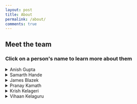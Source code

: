 ```yaml
---
layout: post
title: About
permalink: /about/
comments: true
---
```


## Meet the team
### Click on a person's name to learn more about them

<details>
<summary>Anish Gupta</summary>
<div markdown="1">

<!-- ANISH -->
## As a Conversation Starter

Here are some places I have lived.

<comment>
Flags are from Wikipedia images
</comment>

<style>
    /* Style looks pretty compact, 
       - grid-container and grid-item are referenced the code 
    */
    .grid-container {
        display: grid;
        grid-template-columns: repeat(auto-fill, minmax(150px, 1fr)); /* Dynamic columns */
        gap: 10px;
    }
    .grid-item {
        text-align: center;
    }
    .grid-item img {
        width: 100%;
        height: 100px; /* Fixed height for uniformity */
        object-fit: contain; /* Ensure the image fits within the fixed height */
    }
    .grid-item p {
        margin: 5px 0; /* Add some margin for spacing */
    }

    .image-gallery {
        display: flex;
        flex-wrap: nowrap;
        overflow-x: auto;
        gap: 10px;
        }

    .image-gallery img {
        max-height: 150px;
        object-fit: cover;
        border-radius: 5px;
    }
</style>

<!-- This grid_container class is used by CSS styling and the id is used by JavaScript connection -->
<div class="grid-container" id="grid_container1">
    <!-- content will be added here by JavaScript -->
</div>

<script>
    // 1. Make a connection to the HTML container defined in the HTML div
    var container = document.getElementById("grid_container1"); // This container connects to the HTML div

    // 2. Define a JavaScript object for our http source and our data rows for the Living in the World grid
    var http_source = "https://upload.wikimedia.org/wikipedia/commons/";
    var living_in_the_world = [
        {"flag": "0/01/Flag_of_California.svg", "greeting": "Have lived here my whole life", "description": "California"}
    ];

    // 3a. Consider how to update style count for size of container
    // The grid-template-columns has been defined as dynamic with auto-fill and minmax

    // 3b. Build grid items inside of our container for each row of data
    for (const location of living_in_the_world) {
        // Create a "div" with "class grid-item" for each row
        var gridItem = document.createElement("div");
        gridItem.className = "grid-item";  // This class name connects the gridItem to the CSS style elements
        // Add "img" HTML tag for the flag
        var img = document.createElement("img");
        img.src = http_source + location.flag; // concatenate the source and flag
        img.alt = location.flag + " Flag"; // add alt text for accessibility

        // Add "p" HTML tag for the description
        var description = document.createElement("p");
        description.textContent = location.description; // extract the description

        // Add "p" HTML tag for the greeting
        var greeting = document.createElement("p");
        greeting.textContent = location.greeting;  // extract the greeting

        // Append img and p HTML tags to the grid item DIV
        gridItem.appendChild(img);
        gridItem.appendChild(description);
        gridItem.appendChild(greeting);

        // Append the grid item DIV to the container DIV
        container.appendChild(gridItem);
    }
</script>

### Journey through Life

Here is what I did at those places:

- Pleasanton, CA  
    - Grades KG - 4 in Hearst Elementary School
- San Diego, CA
    - Grade 5 in Stone Ranch Elementary School
    - Grades 6 - 8 in Oak Valley Middle School
    - Currently a freshman at Del Norte High School

### My Hobbies and Interests
- I enjoy playing the guitar, reading, tinkering, playing table tennis, and (sometimes) playing video games in my free time.

### Culture, Family, and Fun

- I live with my mom, dad, and older brother in San Diego, CA.
- My mom, dad, and older brother were all born in India, but I was born in the US, in Pleasanton, California.
- Most of my extended family lives in India, but two of my cousins live in Oregon.

</div>
</details>




<!--  SAMARTH  -->



<details>

<summary>Samarth Hande</summary>
<div markdown="1">


## Places I've lived

Here are some places I have lived.

<comment>
Flags are made using Wikipedia images...
</comment>

<style>
    /* Style looks pretty compact, 
       - grid-container and grid-item are referenced the code 
    */
    .grid-container {
        display: grid;
        grid-template-columns: repeat(auto-fill, minmax(150px, 1fr)); /* Dynamic columns */
        gap: 10px;
    }
    .grid-item {
        text-align: center;
    }
    .grid-item img {
        width: 100%;
        height: 100px; /* Fixed height for uniformity */
        object-fit: contain; /* Ensure the image fits within the fixed height */
    }
    .grid-item p {
        margin: 5px 0; /* Add some margin for spacing */
    }

    .image-gallery {
        display: flex;
        flex-wrap: nowrap;
        overflow-x: auto;
        gap: 10px;
        }

    .image-gallery img {
        max-height: 150px;
        object-fit: cover;
        border-radius: 5px;
    }
</style>

<!-- This grid_container class is used by CSS styling and the id is used by JavaScript connection -->
<div class="grid-container" id="grid_container2">
    <!-- content will be added here by JavaScript -->
</div>

<script>
    // 1. Make a connection to the HTML container defined in the HTML div
    var container = document.getElementById("grid_container2"); // This container connects to the HTML div

    // 2. Define a JavaScript object for our http source and our data rows for the Living in the World grid
    var http_source = "https://upload.wikimedia.org/wikipedia/commons/";
    var living_in_the_world = [
        {"flag": "0/01/Flag_of_California.svg", "greeting": "Hey", "description": "California - 9 years"},
        {"flag": "9/92/Flag_of_New_Jersey.svg", "greeting": "Hello", "description": "New Jersey - 5 years"},
    ];

    // 3a. Consider how to update style count for size of container
    // The grid-template-columns has been defined as dynamic with auto-fill and minmax

    // 3b. Build grid items inside of our container for each row of data
    for (const location of living_in_the_world) {
        // Create a "div" with "class grid-item" for each row
        var gridItem = document.createElement("div");
        gridItem.className = "grid-item";  // This class name connects the gridItem to the CSS style elements
        // Add "img" HTML tag for the flag
        var img = document.createElement("img");
        img.src = http_source + location.flag; // concatenate the source and flag
        img.alt = location.flag + " Flag"; // add alt text for accessibility

        // Add "p" HTML tag for the description
        var description = document.createElement("p");
        description.textContent = location.description; // extract the description

        // Add "p" HTML tag for the greeting
        var greeting = document.createElement("p");
        greeting.textContent = location.greeting;  // extract the greeting

        // Append img and p HTML tags to the grid item DIV
        gridItem.appendChild(img);
        gridItem.appendChild(description);
        gridItem.appendChild(greeting);

        // Append the grid item DIV to the container DIV
        container.appendChild(gridItem);
    }
</script>

### Journey through Life

Here is what I did at those places

- 🏫 Stone Ranch Elementery School in San Diego, California
- 🏫 Oak Valley Middle School in San Diego, California
- 🏫 Del Norte High School in San Diego, California

### Culture, Family, and Fun

Everything for me, as for many others, revolves around family and faith.

- I am 100% South Indian origin
- My immidiete family consists of four members
    - This includes me (14yrs), my parents, and my brother (11yrs)

</div>
</details>







<details>
<summary>James Blazek</summary>
<div markdown="1">

## As a conversation Starter

Here are some places I have lived.

Flags are made using Wikipedia images


<style>
    /* Style looks pretty compact, 
       - grid-container and grid-item are referenced the code 
    */
    .grid-container {
        display: grid;
        grid-template-columns: repeat(auto-fill, minmax(150px, 1fr)); /* Dynamic columns */
        gap: 10px;
    }
    .grid-item {
        text-align: center;
    }
    .grid-item img {
        width: 100%;
        height: 100px; /* Fixed height for uniformity */
        object-fit: contain; /* Ensure the image fits within the fixed height */
    }
    .grid-item p {
        margin: 5px 0; /* Add some margin for spacing */
    }

    .image-gallery {
        display: flex;
        flex-wrap: nowrap;
        overflow-x: auto;
        gap: 10px;
        }

    .image-gallery img {
        max-height: 150px;
        object-fit: cover;
        border-radius: 5px;
    }
</style>

<!-- This grid_container class is used by CSS styling and the id is used by JavaScript connection -->
<div class="grid-container" id="grid_container3">
    <!-- content will be added here by JavaScript -->
</div>

<script>
    // 1. Make a connection to the HTML container defined in the HTML div
    var container = document.getElementById("grid_container3"); // This container connects to the HTML div

    // 2. Define a JavaScript object for our http source and our data rows for the Living in the World grid
    var http_source = "https://upload.wikimedia.org/wikipedia/commons/";
    var living_in_the_world = [
        {"flag": "f/f7/Flag_of_Texas.svg", "greeting": "Howdy", "description": "Texas - For 5 years" },
        {"flag": "0/01/Flag_of_California.svg", "greeting": "Hey", "description": "California - To present Day"},
    ];

    // 3a. Consider how to update style count for size of container
    // The grid-template-columns has been defined as dynamic with auto-fill and minmax

    // 3b. Build grid items inside of our container for each row of data
    for (const location of living_in_the_world) {
        // Create a "div" with "class grid-item" for each row
        var gridItem = document.createElement("div");
        gridItem.className = "grid-item";  // This class name connects the gridItem to the CSS style elements
        // Add "img" HTML tag for the flag
        var img = document.createElement("img");
        img.src = http_source + location.flag; // concatenate the source and flag
        img.alt = location.flag + " Flag"; // add alt text for accessibility

        // Add "p" HTML tag for the description
        var description = document.createElement("p");
        description.textContent = location.description; // extract the description

        // Add "p" HTML tag for the greeting
        var greeting = document.createElement("p");
        greeting.textContent = location.greeting;  // extract the greeting

        // Append img and p HTML tags to the grid item DIV
        gridItem.appendChild(img);
        gridItem.appendChild(description);
        gridItem.appendChild(greeting);

        // Append the grid item DIV to the container DIV
        container.appendChild(gridItem);
    }
</script>

### Journey through Life

Here is what I did at those places

- 🏫 Montessori School in Sugarland, Texas
- 🏫 Kindergarten, Elementary, Middle, and High School in San Diego, California

### Family, and Fun

My family is very important to me and is a key part of my life. I also have many friends that help make school days better.

- My mother told me that I was English, Czech, and Polish.
- My family is a average size as I have my mom, my dad, and a younger brother in 6th grade.

</div>
</details>






<details>
<summary>Pranay Kamath</summary>
<div markdown="1">


## As a conversation Starter

Here are some places I have lived.

<comment>
Flags are made using Wikipedia images
</comment>

<style>
    /* Style looks pretty compact, 
       - grid-container and grid-item are referenced the code 
    */
    .grid-container {
        display: grid;
        grid-template-columns: repeat(auto-fill, minmax(150px, 1fr)); /* Dynamic columns */
        gap: 10px;
    }
    .grid-item {
        text-align: center;
    }
    .grid-item img {
        width: 100%;
        height: 100px; /* Fixed height for uniformity */
        object-fit: contain; /* Ensure the image fits within the fixed height */
    }
    .grid-item p {
        margin: 5px 0; /* Add some margin for spacing */
    }

    .image-gallery {
        display: flex;
        flex-wrap: nowrap;
        overflow-x: auto;
        gap: 10px;
        }

    .image-gallery img {
        max-height: 150px;
        object-fit: cover;
        border-radius: 5px;
    }
</style>

<!-- This grid_container class is used by CSS styling and the id is used by JavaScript connection -->
<div class="grid-container" id="grid_container4">
    <!-- content will be added here by JavaScript -->
</div>

<script>
    // 1. Make a connection to the HTML container defined in the HTML div
    var container = document.getElementById("grid_container4"); // This container connects to the HTML div

    // 2. Define a JavaScript object for our http source and our data rows for the Living in the World grid
    var http_source = "https://upload.wikimedia.org/wikipedia/commons/";
    var living_in_the_world = [
        {"flag": "0/01/Flag_of_California.svg", "greeting": "Hey", "description": "California - forever"},
    ];

    // 3a. Consider how to update style count for size of container
    // The grid-template-columns has been defined as dynamic with auto-fill and minmax

    // 3b. Build grid items inside of our container for each row of data
    for (const location of living_in_the_world) {
        // Create a "div" with "class grid-item" for each row
        var gridItem = document.createElement("div");
        gridItem.className = "grid-item";  // This class name connects the gridItem to the CSS style elements
        // Add "img" HTML tag for the flag
        var img = document.createElement("img");
        img.src = http_source + location.flag; // concatenate the source and flag
        img.alt = location.flag + " Flag"; // add alt text for accessibility

        // Add "p" HTML tag for the description
        var description = document.createElement("p");
        description.textContent = location.description; // extract the description

        // Add "p" HTML tag for the greeting
        var greeting = document.createElement("p");
        greeting.textContent = location.greeting;  // extract the greeting

        // Append img and p HTML tags to the grid item DIV
        gridItem.appendChild(img);
        gridItem.appendChild(description);
        gridItem.appendChild(greeting);

        // Append the grid item DIV to the container DIV
        container.appendChild(gridItem);
    }
</script>

### Journey through Life

Here is what I did at those places

-  🏫 Went to Oak Valley Middle School and Monterey Ridge Elementary School
- Explored San Diego, went to the zoo many times and went to most of the amusement parks in Southern California
- Dad works at Qualcomnn and Mom works at a school.

</div>
</details>




<details>
<summary>Krish Kelageri</summary>
<div markdown="1">

## As a conversation Starter

Here are some places I have lived.

<comment>
Flags are made using Wikipedia images
</comment>

<style>
    /* Style looks pretty compact, 
       - grid-container and grid-item are referenced the code 
    */
    .grid-container {
        display: grid;
        grid-template-columns: repeat(auto-fill, minmax(150px, 1fr)); /* Dynamic columns */
        gap: 10px;
    }
    .grid-item {
        text-align: center;
    }
    .grid-item img {
        width: 100%;
        height: 100px; /* Fixed height for uniformity */
        object-fit: contain; /* Ensure the image fits within the fixed height */
    }
    .grid-item p {
        margin: 5px 0; /* Add some margin for spacing */
    }

    .image-gallery {
        display: flex;
        flex-wrap: nowrap;
        overflow-x: auto;
        gap: 10px;
        }

    .image-gallery img {
        max-height: 150px;
        object-fit: cover;
        border-radius: 5px;
    }
</style>

<!-- This grid_container class is used by CSS styling and the id is used by JavaScript connection -->
<div class="grid-container" id="grid_container5">
    <!-- content will be added here by JavaScript -->
</div>

<script>
    // 1. Make a connection to the HTML container defined in the HTML div
    var container = document.getElementById("grid_container5"); // This container connects to the HTML div

    // 2. Define a JavaScript object for our http source and our data rows for the Living in the World grid
    var http_source = "https://upload.wikimedia.org/wikipedia/commons/";
    var living_in_the_world = [
        {"flag": "0/01/Flag_of_California.svg", "greeting": "Hey", "description": "California - forever"},
    ];

    // 3a. Consider how to update style count for size of container
    // The grid-template-columns has been defined as dynamic with auto-fill and minmax

    // 3b. Build grid items inside of our container for each row of data
    for (const location of living_in_the_world) {
        // Create a "div" with "class grid-item" for each row
        var gridItem = document.createElement("div");
        gridItem.className = "grid-item";  // This class name connects the gridItem to the CSS style elements
        // Add "img" HTML tag for the flag
        var img = document.createElement("img");
        img.src = http_source + location.flag; // concatenate the source and flag
        img.alt = location.flag + " Flag"; // add alt text for accessibility

        // Add "p" HTML tag for the description
        var description = document.createElement("p");
        description.textContent = location.description; // extract the description

        // Add "p" HTML tag for the greeting
        var greeting = document.createElement("p");
        greeting.textContent = location.greeting;  // extract the greeting

        // Append img and p HTML tags to the grid item DIV
        gridItem.appendChild(img);
        gridItem.appendChild(description);
        gridItem.appendChild(greeting);

        // Append the grid item DIV to the container DIV
        container.appendChild(gridItem);
    }
</script>

### Journey through Life

Here is what I did at those places

- Was born in San Diego
- 🏫 Went to Monterey Ridge for TK - 4th grade
- 🏫 Went to Del Sur for 5th grade
- 🏫 Went to Oak Valley for 6th - 8th grade.
- 🏫 Going to Del Norte for 9th grade.

</div>
</details>







<details>
<summary>Vihaan Kelaguru</summary>
<div markdown="1">

## As a conversation Starter

Here are some places I have lived.

<comment>
Flags are made using Wikipedia images
</comment>

<style>
    /* Style looks pretty compact, 
       - grid-container and grid-item are referenced the code 
    */
    .grid-container {
        display: grid;
        grid-template-columns: repeat(auto-fill, minmax(150px, 1fr)); /* Dynamic columns */
        gap: 10px;
    }
    .grid-item {
        text-align: center;
    }
    .grid-item img {
        width: 100%;
        height: 100px; /* Fixed height for uniformity */
        object-fit: contain; /* Ensure the image fits within the fixed height */
    }
    .grid-item p {
        margin: 5px 0; /* Add some margin for spacing */
    }

    .image-gallery {
        display: flex;
        flex-wrap: nowrap;
        overflow-x: auto;
        gap: 10px;
        }

    .image-gallery img {
        max-height: 150px;
        object-fit: cover;
        border-radius: 5px;
    }
</style>

<!-- This grid_container class is used by CSS styling and the id is used by JavaScript connection -->
<div class="grid-container" id="grid_container6">
    <!-- content will be added here by JavaScript -->
</div>

<script>
    // 1. Make a connection to the HTML container defined in the HTML div
    var container = document.getElementById("grid_container6"); // This container connects to the HTML div

    // 2. Define a JavaScript object for our http source and our data rows for the Living in the World grid
    var http_source = "https://upload.wikimedia.org/wikipedia/commons/";
    var living_in_the_world = [
        {"flag": "0/01/Flag_of_California.svg", "greeting": "Hey", "description": "California - forever"},
        {"flag": "b/b9/Flag_of_Oregon.svg", "greeting": "Hi", "description": "Oregon - 9 years"},
        {"flag": "b/be/Flag_of_England.svg", "greeting": "Alright mate", "description": "England - 2 years"},
        {"flag": "e/ef/Flag_of_Hawaii.svg", "greeting": "Aloha", "description": "Hawaii - 2 years"},
    ];

    // 3a. Consider how to update style count for size of container
    // The grid-template-columns has been defined as dynamic with auto-fill and minmax

    // 3b. Build grid items inside of our container for each row of data
    for (const location of living_in_the_world) {
        // Create a "div" with "class grid-item" for each row
        var gridItem = document.createElement("div");
        gridItem.className = "grid-item";  // This class name connects the gridItem to the CSS style elements
        // Add "img" HTML tag for the flag
        var img = document.createElement("img");
        img.src = http_source + location.flag; // concatenate the source and flag
        img.alt = location.flag + " Flag"; // add alt text for accessibility

        // Add "p" HTML tag for the description
        var description = document.createElement("p");
        description.textContent = location.description; // extract the description

        // Add "p" HTML tag for the greeting
        var greeting = document.createElement("p");
        greeting.textContent = location.greeting;  // extract the greeting

        // Append img and p HTML tags to the grid item DIV
        gridItem.appendChild(img);
        gridItem.appendChild(description);
        gridItem.appendChild(greeting);

        // Append the grid item DIV to the container DIV
        container.appendChild(gridItem);
    }
</script>

### Journey through Life

Here is what I did at those places

- 🏫 Went to elamentary school at a private school
- 🏫 I play tennis, soccer, and badminton
- 🎓 Went to Oak Valley Middle
- ⛪ Born in San Diego
- 💼 Always lived in San Diego
- 🎓 I like soccer the most

</div>
</details>
